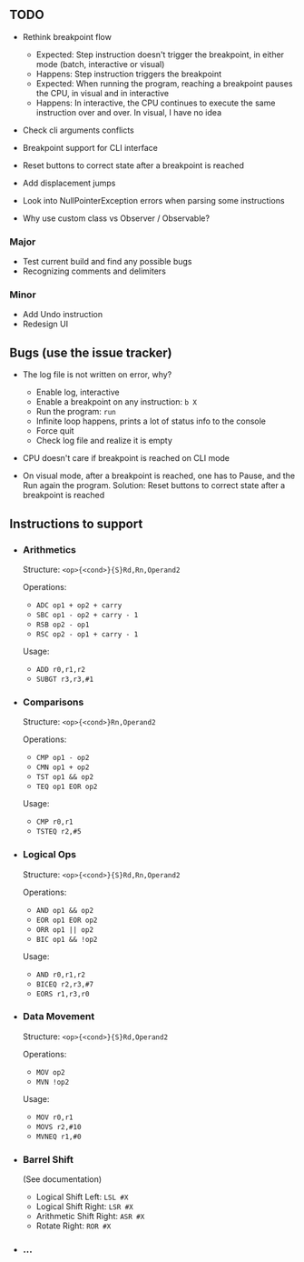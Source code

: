 ## TODO

- Rethink breakpoint flow

    * Expected: Step instruction doesn't trigger the breakpoint, in either mode (batch, interactive or visual)
    * Happens: Step instruction triggers the breakpoint
    * Expected: When running the program, reaching a breakpoint pauses the CPU, in visual and in interactive
    * Happens: In interactive, the CPU continues to execute the same instruction over and over. In visual, I have no idea


- Check cli arguments conflicts
- Breakpoint support for CLI interface
- Reset buttons to correct state after a breakpoint is reached
- Add displacement jumps
- Look into NullPointerException errors when parsing some instructions
- Why use custom class vs Observer / Observable?


### Major
- Test current build and find any possible bugs
- Recognizing comments and delimiters  

### Minor
- Add Undo instruction
- Redesign UI

## Bugs (use the issue tracker)
- The log file is not written on error, why?

    * Enable log, interactive
    * Enable a breakpoint on any instruction: `b X`
    * Run the program: `run`
    * Infinite loop happens, prints a lot of status info to the console
    * Force quit
    * Check log file and realize it is empty

- CPU doesn't care if breakpoint is reached on CLI mode
- On visual mode, after a breakpoint is reached, one has to Pause, and the Run again the program. Solution: Reset buttons to correct state after a breakpoint is reached


## Instructions to support
- ### Arithmetics
    
    Structure: `<op>{<cond>}{S}Rd,Rn,Operand2`
    
    Operations:

    * `ADC op1 + op2 + carry`
    * `SBC op1 - op2 + carry - 1`
    * `RSB op2 - op1`  
    * `RSC op2 - op1 + carry - 1`  
    
    Usage:

    * `ADD r0,r1,r2`  
    * `SUBGT r3,r3,#1` 

- ### Comparisons

    Structure: `<op>{<cond>}Rn,Operand2`  
    
    Operations:

    * `CMP op1 - op2`  
    * `CMN op1 + op2`  
    * `TST op1 && op2`  
    * `TEQ op1 EOR op2` 
     
    Usage:

    - `CMP r0,r1`  
    - `TSTEQ r2,#5`

 
- ### Logical Ops
    
    Structure:  `<op>{<cond>}{S}Rd,Rn,Operand2`  
    
    Operations:

    * `AND op1 && op2`  
    * `EOR op1 EOR op2`  
    * `ORR op1 || op2`  
    * `BIC op1 && !op2`  

    Usage:

    - `AND r0,r1,r2`  
    - `BICEQ r2,r3,#7`  
    - `EORS r1,r3,r0`  


- ### Data Movement
     
     Structure: `<op>{<cond>}{S}Rd,Operand2`  
     
     Operations:

     * `MOV op2`  
     * `MVN !op2`  
     
     Usage:

     - `MOV r0,r1`  
     - `MOVS r2,#10`  
     - `MVNEQ r1,#0`  

- ### Barrel Shift

    (See documentation)  
    
    * Logical Shift Left: `LSL #X`
    * Logical Shift Right: `LSR #X`
    * Arithmetic Shift Right: `ASR #X`
    * Rotate Right: `ROR #X`
    
- ### ...

